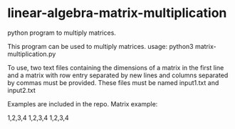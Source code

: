 # linear-algebra-matrix-multiplication
python program to multiply matrices.

This program can be used to multiply matrices.
usage: python3 matrix-multiplication.py

To use, two text files containing the dimensions of a matrix in the first line and a matrix with row entry separated by
new lines and columns separated by commas must be provided. These files must be named input1.txt and input2.txt

Examples are included in the repo.
Matrix example:

1,2,3,4
1,2,3,4
1,2,3,4
